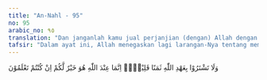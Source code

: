 ```yaml
---
title: "An-Nahl - 95"
no: 95
arabic_no: ٩٥
translation: "Dan janganlah kamu jual perjanjian (dengan) Allah dengan harga murah, karena sesungguhnya apa yang ada di sisi Allah lebih baik bagimu jika kamu mengetahui."
tafsir: "Dalam ayat ini, Allah menegaskan lagi larangan-Nya tentang membatalkan janji setia itu (bai'at) dengan menyatakan bahwa perbuatan itu sama halnya dengan menukarkan perjanjian dengan Allah dengan harga yang murah. Misalnya, untuk memperoleh keuntungan duniawi dan harta yang sedikit, mereka membatalkan suatu perjanjian yang mereka adakan sendiri. Peringatan Allah ini berhubungan dengan ihwal orang-orang Mekah yang telah mem-bai'at Nabi saw kemudian mereka bermaksud membatalkan bai'at itu setelah melihat kekuatan orang Quraisy, serta penganiayaan mereka kepada orang Islam.\n\nKemudian orang-orang Quraisy menjanjikan pula kepada orang Islam akan memberikan sesuatu jika mereka mau kembali kepada agama kesyirikan. Oleh sebab itu, Allah memperingatkan mereka dengan ayat ini dan mencegah mereka agar jangan sampai membatalkan bai'at kepada Nabi itu, hanya untuk memperoleh harta duniawi. Karena apa yang ada pada Allah seperti pahala di akhirat dan agama yang dibawa Nabi saw untuk kehidupan duniawi, jauh lebih baik dari apa yang dijanjikan oleh pemimpin musyrik itu. Jika mereka mempergunakan akal pikiran dan merenungkan persoalan-persoalan itu, tentulah mereka lebih cenderung untuk tetap setia kepada Nabi saw dan menolak ajakan pemimpin-pemimpin musyrik itu."
---
```


وَلَا تَشْتَرُوْا بِعَهْدِ اللّٰهِ ثَمَنًا قَلِيْلًاۗ اِنَّمَا عِنْدَ اللّٰهِ هُوَ خَيْرٌ لَّكُمْ اِنْ كُنْتُمْ تَعْلَمُوْنَ 
